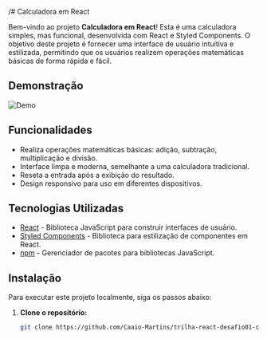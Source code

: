 /# Calculadora em React

Bem-vindo ao projeto **Calculadora em React**! Esta é uma calculadora simples, mas funcional, desenvolvida com React e Styled Components. O objetivo deste projeto é fornecer uma interface de usuário intuitiva e estilizada, permitindo que os usuários realizem operações matemáticas básicas de forma rápida e fácil.

## Demonstração

![Demo](src/calculadora01.gif)  <!-- Insira um link para uma imagem ou GIF da sua calculadora em funcionamento -->

## Funcionalidades

- Realiza operações matemáticas básicas: adição, subtração, multiplicação e divisão.
- Interface limpa e moderna, semelhante a uma calculadora tradicional.
- Reseta a entrada após a exibição do resultado.
- Design responsivo para uso em diferentes dispositivos.

## Tecnologias Utilizadas

- [React](https://reactjs.org/) - Biblioteca JavaScript para construir interfaces de usuário.
- [Styled Components](https://styled-components.com/) - Biblioteca para estilização de componentes em React.
- [npm](https://www.npmjs.com/) - Gerenciador de pacotes para bibliotecas JavaScript.

## Instalação

Para executar este projeto localmente, siga os passos abaixo:

1. **Clone o repositório:**

   ```bash
   git clone https://github.com/Caaio-Martins/trilha-react-desafio01-calculadora.git




